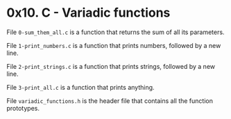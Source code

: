 # 0x10. C - Variadic functions

File `0-sum_them_all.c` is a function that returns the sum of all its parameters.

File `1-print_numbers.c` is a function that prints numbers, followed by a new line.

File `2-print_strings.c` is a function that prints strings, followed by a new line.

File `3-print_all.c` is a function that prints anything.

File `variadic_functions.h` is the header file that contains all the function prototypes.
